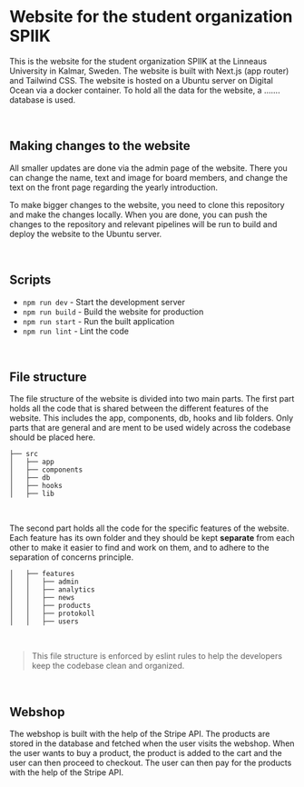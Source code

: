 # Website for the student organization SPIIK

This is the website for the student organization SPIIK at the Linneaus University in Kalmar, Sweden. The website is built with Next.js (app router) and Tailwind CSS. The website is hosted on a Ubuntu server on Digital Ocean via a docker container. To hold all the data for the website, a ....... database is used.

<br>

## Making changes to the website

All smaller updates are done via the admin page of the website. There you can change the name, text and image for board members, and change the text on the front page regarding the yearly introduction.

To make bigger changes to the website, you need to clone this repository and make the changes locally. When you are done, you can push the changes to the repository and relevant pipelines will be run to build and deploy the website to the Ubuntu server.

<br>

## Scripts

- `npm run dev` - Start the development server
- `npm run build` - Build the website for production
- `npm run start` - Run the built application
- `npm run lint` - Lint the code

<br>

## File structure

The file structure of the website is divided into two main parts. The first part holds all the code that is shared between the different features of the website. This includes the app, components, db, hooks and lib folders. Only parts that are general and are ment to be used widely across the codebase should be placed here.

```
├── src
│   ├── app
│   ├── components
│   ├── db
│   ├── hooks
│   ├── lib
```

<br>

The second part holds all the code for the specific features of the website. Each feature has its own folder and they should be kept **separate** from each other to make it easier to find and work on them, and to adhere to the separation of concerns principle.

```
│   ├── features
│   │   ├── admin
│   │   ├── analytics
│   │   ├── news
│   │   ├── products
│   │   ├── protokoll
│   │   ├── users
```

<br>

> This file structure is enforced by eslint rules to help the developers keep the codebase clean and organized.

<br>

## Webshop

The webshop is built with the help of the Stripe API. The products are stored in the database and fetched when the user visits the webshop. When the user wants to buy a product, the product is added to the cart and the user can then proceed to checkout. The user can then pay for the products with the help of the Stripe API.
